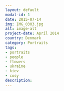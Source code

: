 ```yaml
---
layout: default
modal-id: 1
date: 2015-07-14
img: IMG_0303.jpg
alt: image-alt
project-date: April 2014
country: Denmark
category: Portraits
tags: 
- portraits
- people
- flowers
- ukraine
- kiev
- cosy
description:  
---
```

